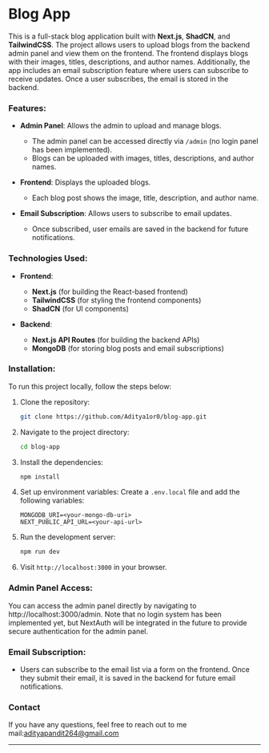 
# Blog App

This is a full-stack blog application built with **Next.js**, **ShadCN**, and **TailwindCSS**. The project allows users to upload blogs from the backend admin panel and view them on the frontend. The frontend displays blogs with their images, titles, descriptions, and author names. Additionally, the app includes an email subscription feature where users can subscribe to receive updates. Once a user subscribes, the email is stored in the backend.

### Features:
- **Admin Panel**: Allows the admin to upload and manage blogs.
  - The admin panel can be accessed directly via `/admin` (no login panel has been implemented).
  - Blogs can be uploaded with images, titles, descriptions, and author names.
  
- **Frontend**: Displays the uploaded blogs.
  - Each blog post shows the image, title, description, and author name.
  
- **Email Subscription**: Allows users to subscribe to email updates.
  - Once subscribed, user emails are saved in the backend for future notifications.

### Technologies Used:
- **Frontend**: 
  - **Next.js** (for building the React-based frontend)
  - **TailwindCSS** (for styling the frontend components)
  - **ShadCN** (for UI components)
  
- **Backend**: 
  - **Next.js API Routes** (for building the backend APIs)
  - **MongoDB** (for storing blog posts and email subscriptions)

### Installation:
To run this project locally, follow the steps below:

1. Clone the repository:
   ```bash
   git clone https://github.com/Aditya1or0/blog-app.git
   ```

2. Navigate to the project directory:
   ```bash
   cd blog-app
   ```

3. Install the dependencies:
   ```bash
   npm install
   ```

4. Set up environment variables:
   Create a `.env.local` file and add the following variables:
   ```
   MONGODB_URI=<your-mongo-db-uri>
   NEXT_PUBLIC_API_URL=<your-api-url>
   ```

5. Run the development server:
   ```bash
   npm run dev
   ```

6. Visit `http://localhost:3000` in your browser.

### Admin Panel Access:
You can access the admin panel directly by navigating to http://localhost:3000/admin. Note that no login system has been implemented yet, but NextAuth will be integrated in the future to provide secure authentication for the admin panel.

### Email Subscription:
- Users can subscribe to the email list via a form on the frontend. Once they submit their email, it is saved in the backend for future email notifications.

### Contact
If you have any questions, feel free to reach out to me 
mail:adityapandit264@gmail.com


---
